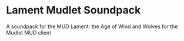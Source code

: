 # Lament Mudlet Soundpack
 A soundpack for the MUD Lament: the Age of Wind and Wolves for the Mudlet MUD client
